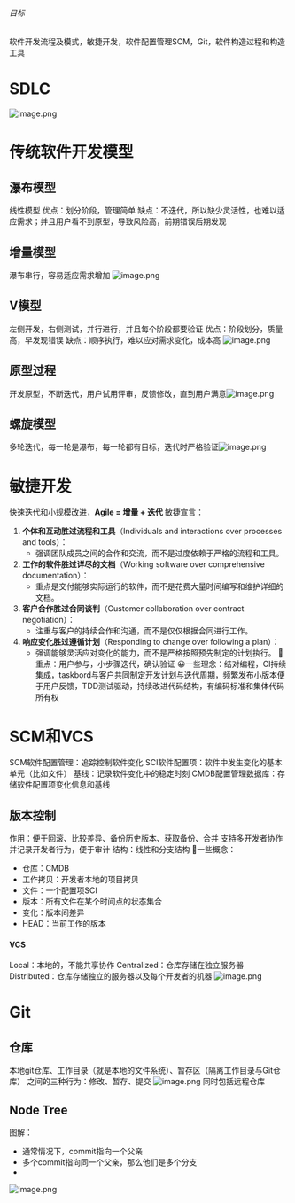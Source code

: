 ###### 目标
软件开发流程及模式，敏捷开发，软件配置管理SCM，Git，软件构造过程和构造工具
# SDLC
![image.png](https://s2.loli.net/2024/05/26/5YdSeJfrZwklayp.png)
# 传统软件开发模型
## 瀑布模型
线性模型
优点：划分阶段，管理简单
缺点：不迭代，所以缺少灵活性，也难以适应需求；并且用户看不到原型，导致风险高，前期错误后期发现
## 增量模型
瀑布串行，容易适应需求增加
![image.png](https://s2.loli.net/2024/05/26/85enyImTOWbNP7S.png)
## V模型
左侧开发，右侧测试，并行进行，并且每个阶段都要验证
优点：阶段划分，质量高，早发现错误
缺点：顺序执行，难以应对需求变化，成本高
![image.png](https://s2.loli.net/2024/05/26/pIdgzAxEXi3kJQO.png)
## 原型过程
开发原型，不断迭代，用户试用评审，反馈修改，直到用户满意![image.png](https://s2.loli.net/2024/05/26/6eKFw8vDQYRS2fm.png)
## 螺旋模型
多轮迭代，每一轮是瀑布，每一轮都有目标，迭代时严格验证![image.png](https://s2.loli.net/2024/05/26/LZm9DxgtYB6npyQ.png)
# 敏捷开发
快速迭代和小规模改进，**Agile = 增量 + 迭代**
敏捷宣言：
1. **个体和互动胜过流程和工具**（Individuals and interactions over processes and tools）：
    - 强调团队成员之间的合作和交流，而不是过度依赖于严格的流程和工具。
2. **工作的软件胜过详尽的文档**（Working software over comprehensive documentation）：
    - 重点是交付能够实际运行的软件，而不是花费大量时间编写和维护详细的文档。
3. **客户合作胜过合同谈判**（Customer collaboration over contract negotiation）：
    - 注重与客户的持续合作和沟通，而不是仅仅根据合同进行工作。
4. **响应变化胜过遵循计划**（Responding to change over following a plan）：
    - 强调能够灵活应对变化的能力，而不是严格按照预先制定的计划执行。
📕重点：用户参与，小步骤迭代，确认验证
😀一些理念：结对编程，CI持续集成，taskbord与客户共同制定开发计划与迭代周期，频繁发布小版本便于用户反馈，TDD测试驱动，持续改进代码结构，有编码标准和集体代码所有权
# SCM和VCS
SCM软件配置管理：追踪控制软件变化
SCI软件配置项：软件中发生变化的基本单元（比如文件）
基线：记录软件变化中的稳定时刻
CMDB配置管理数据库：存储软件配置项变化信息和基线
## 版本控制
作用：便于回滚、比较差异、备份历史版本、获取备份、合并
支持多开发者协作并记录开发者行为，便于审计
结构：线性和分支结构
📕一些概念：
+ 仓库：CMDB
+ 工作拷贝：开发者本地的项目拷贝
+ 文件：一个配置项SCI
+ 版本：所有文件在某个时间点的状态集合
+ 变化：版本间差异
+ HEAD：当前工作的版本
#### VCS
Local：本地的，不能共享协作
Centralized：仓库存储在独立服务器
Distributed：仓库存储独立的服务器以及每个开发者的机器
![image.png](https://s2.loli.net/2024/05/26/XABbEj7v5LnIsw6.png)
# Git
## 仓库
本地git仓库、工作目录（就是本地的文件系统）、暂存区（隔离工作目录与Git仓库）
之间的三种行为：修改、暂存、提交
![image.png](https://s2.loli.net/2024/05/26/djMsBo5pDywgYLu.png)
同时包括远程仓库
## Node Tree
图解：
+ 通常情况下，commit指向一个父亲
+ 多个commit指向同一个父亲，那么他们是多个分支
+ 
![image.png](https://s2.loli.net/2024/05/26/drgNPEyUph69x8F.png)

